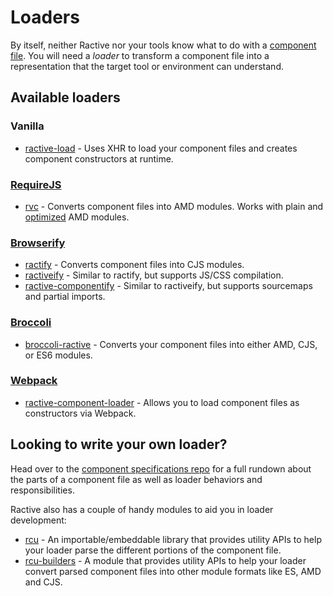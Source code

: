 # Loaders

By itself, neither Ractive nor your tools know what to do with a [component file](../api/component-files.md). You will need a _loader_ to transform a component file into a representation that the target tool or environment can understand.

## Available loaders

### Vanilla

  - [ractive-load](https://github.com/ractivejs/ractive-load) - Uses XHR to load your component files and creates component constructors at runtime.

### [RequireJS](http://requirejs.org/)

  - [rvc](https://github.com/ractivejs/rvc) - Converts component files into AMD modules. Works with plain and [optimized](http://requirejs.org/docs/optimization.html) AMD modules.

### [Browserify](http://browserify.org/)

  - [ractify](https://github.com/marcello3d/node-ractify) - Converts component files into CJS modules.
  - [ractiveify](https://github.com/norcalli/ractiveify) - Similar to ractify, but supports JS/CSS compilation.
  - [ractive-componentify](https://github.com/blackgate/ractive-componentify) - Similar to ractiveify, but supports sourcemaps and partial imports.

### [Broccoli](http://broccolijs.com/)

  - [broccoli-ractive](https://github.com/ractivejs/broccoli-ractive) - Converts your component files into either AMD, CJS, or ES6 modules.

### [Webpack](https://webpack.github.io/)

  - [ractive-component-loader](https://github.com/thomsbg/ractive-component-loader) - Allows you to load component files as constructors via Webpack.

## Looking to write your own loader?

Head over to the [component specifications repo](https://github.com/ractivejs/component-spec) for a full rundown about the parts of a component file as well as loader behaviors and responsibilities.

Ractive also has a couple of handy modules to aid you in loader development:

-  [rcu](https://github.com/ractivejs/rcu) - An importable/embeddable library that provides utility APIs to help your loader parse the different portions of the component file.
- [rcu-builders](https://github.com/ractivejs/rcu-builders) - A module that provides utility APIs to help your loader convert parsed component files into other module formats like ES, AMD and CJS.
